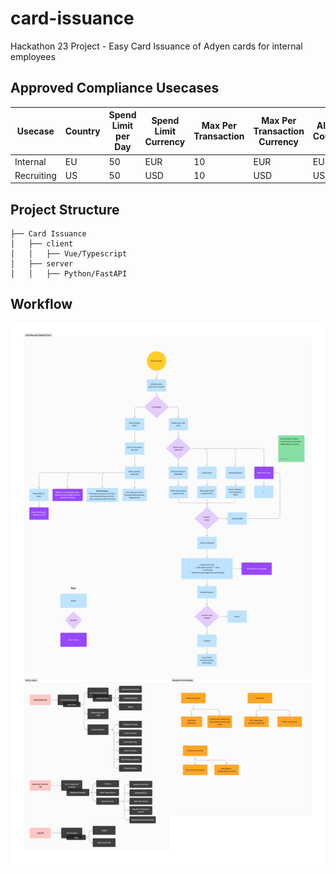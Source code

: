 # card-issuance
Hackathon 23 Project - Easy Card Issuance of Adyen cards for internal employees

## Approved Compliance Usecases
| Usecase    | Country | Spend Limit per Day | Spend Limit Currency | Max Per Transaction | Max Per Transaction Currency | Allowed Countries | Approved MCCs |
|------------|---------|---------------------|----------------------|---------------------|------------------------------|-------------------|---------------|
| Internal   | EU      | 50                  | EUR                  | 10                  | EUR                          | EU + UK           | All           |
| Recruiting | US      | 50                  | USD                  | 10                  | USD                          | US                | All           |

## Project Structure
```
├── Card Issuance
│   ├── client
│   │   ├── Vue/Typescript
│   ├── server
│   │   ├── Python/FastAPI
```

## Workflow
![](Hackathon-Workflow.png)